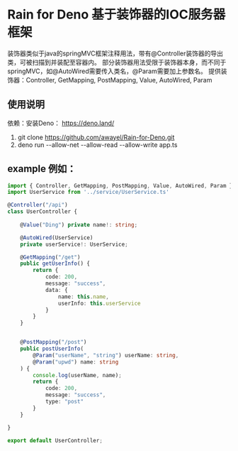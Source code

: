 # Rain for Deno 基于装饰器的IOC服务器框架

装饰器类似于java的springMVC框架注释用法，带有@Controller装饰器的导出类，可被扫描到并装配至容器内。
部分装饰器用法受限于装饰器本身，而不同于springMVC，如@AutoWired需要传入类名，@Param需要加上参数名。
提供装饰器：Controller, GetMapping, PostMapping, Value, AutoWired, Param

## 使用说明

依赖：安装Deno： https://deno.land/

1. git clone https://github.com/awayel/Rain-for-Deno.git
2. deno run --allow-net --allow-read --allow-write app.ts

## example 例如：


```typescript
import { Controller, GetMapping, PostMapping, Value, AutoWired, Param } from '../../rain/index.ts' 
import UserService from '../service/UserService.ts'

@Controller("/api") 
class UserController { 
    
    @Value("Ding") private name!: string;

    @AutoWired(UserService)
    private userService!: UserService;

    @GetMapping("/get")
    public getUserInfo() {
        return {
            code: 200,
            message: "success",
            data: {
                name: this.name,
                userInfo: this.userService
            }
        }
    }


    @PostMapping("/post")
    public postUserInfo(
        @Param("userName", "string") userName: string,
        @Param("upwd") name: string
    ) {
        console.log(userName, name);
        return {
            code: 200,
            message: "success",
            type: "post"
        }
    }

}

export default UserController;
```
